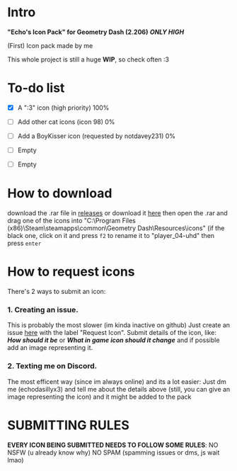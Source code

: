 # Intro
**"Echo's Icon Pack" for Geometry Dash (2.206)** ***ONLY HIGH***

(First) Icon pack made by me

This whole project is still a huge **WIP**, so check often :3

# To-do list

- [x] A ":3" icon (high priority) 100%

- [ ] Add other cat icons (icon 98) 0%

- [ ] Add a BoyKisser icon (requested by notdavey231) 0%

- [ ] Empty

- [ ] Empty

# How to download
download the .rar file in [releases](https://github.com/EchoLazzatore/EchoIconPackGD/releases) or download it [here](https://cdn.discordapp.com/attachments/1261003113611923466/1271080391968690176/Echos_Pack_0.1.rar?ex=66b6095c&is=66b4b7dc&hm=b7aab8d1233a55b848adc969d3bae791c712a400fed7b118c4f5f66a94fa2c2b&) then open the .rar and drag one of the icons into
"C:\Program Files (x86)\Steam\steamapps\common\Geometry Dash\Resources\icons"
(if the black one, click on it and press `f2` to rename it to "player_04-uhd" then press `enter`
# How to request icons

There's 2 ways to submit an icon:

### 1. Creating an issue.
This is probably the most slower (im kinda inactive on github)
Just create an issue [here](https://github.com/EchoLazzatore/EchoIconPackGD/issues) with the label "Request Icon".
Submit details of the icon, like: ***How should it be*** or ***What in game icon should it change*** and if possible add an image representing it.

### 2. Texting me on Discord.
The most efficent way (since im always online) and its a lot easier:
Just dm me (echodasillyx3) and tell me about the details above (still, you can give an image representing the icon) and it might be added to the pack
# SUBMITTING RULES
**EVERY ICON BEING SUBMITTED NEEDS TO FOLLOW SOME RULES**:
NO NSFW (u already know why)
NO SPAM (spamming issues or dms, js wait lmao)
